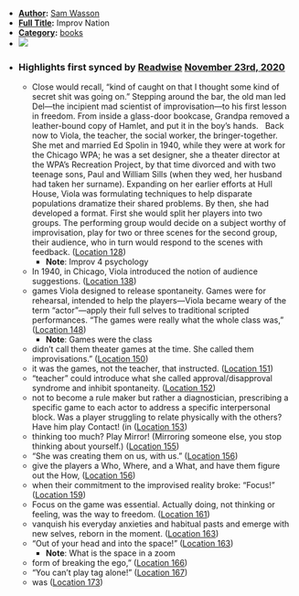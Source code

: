 - **[Author](<Author.md>):** [Sam Wasson](<Sam Wasson.md>)
- **[Full Title](<Full Title.md>):** Improv Nation
- **[Category](<Category.md>):** [books](<books.md>)
- ![](https://images-na.ssl-images-amazon.com/images/I/51T49lvb8NL._SL200_.jpg)
- ### Highlights first synced by [Readwise](<Readwise.md>) [November 23rd, 2020](<November 23rd, 2020.md>)
    - Close would recall, “kind of caught on that I thought some kind of secret shit was going on.” Stepping around the bar, the old man led Del—the incipient mad scientist of improvisation—to his first lesson in freedom. From inside a glass-door bookcase, Grandpa removed a leather-bound copy of Hamlet, and put it in the boy’s hands.   Back now to Viola, the teacher, the social worker, the bringer-together. She met and married Ed Spolin in 1940, while they were at work for the Chicago WPA; he was a set designer, she a theater director at the WPA’s Recreation Project, by that time divorced and with two teenage sons, Paul and William Sills (when they wed, her husband had taken her surname). Expanding on her earlier efforts at Hull House, Viola was formulating techniques to help disparate populations dramatize their shared problems. By then, she had developed a format. First she would split her players into two groups. The performing group would decide on a subject worthy of improvisation, play for two or three scenes for the second group, their audience, who in turn would respond to the scenes with feedback. ([Location 128](https://readwise.io/to_kindle?action=open&asin=B01MY0PYJY&location=128))
        - **Note**: Improv 4 psychology
    - In 1940, in Chicago, Viola introduced the notion of audience suggestions. ([Location 138](https://readwise.io/to_kindle?action=open&asin=B01MY0PYJY&location=138))
    - games Viola designed to release spontaneity. Games were for rehearsal, intended to help the players—Viola became weary of the term “actor”—apply their full selves to traditional scripted performances. “The games were really what the whole class was,” ([Location 148](https://readwise.io/to_kindle?action=open&asin=B01MY0PYJY&location=148))
        - **Note**: Games were the class
    - didn’t call them theater games at the time. She called them improvisations.” ([Location 150](https://readwise.io/to_kindle?action=open&asin=B01MY0PYJY&location=150))
    - it was the games, not the teacher, that instructed. ([Location 151](https://readwise.io/to_kindle?action=open&asin=B01MY0PYJY&location=151))
    - “teacher” could introduce what she called approval/disapproval syndrome and inhibit spontaneity. ([Location 152](https://readwise.io/to_kindle?action=open&asin=B01MY0PYJY&location=152))
    - not to become a rule maker but rather a diagnostician, prescribing a specific game to each actor to address a specific interpersonal block. Was a player struggling to relate physically with the others? Have him play Contact! (in ([Location 153](https://readwise.io/to_kindle?action=open&asin=B01MY0PYJY&location=153))
    - thinking too much? Play Mirror! (Mirroring someone else, you stop thinking about yourself.) ([Location 155](https://readwise.io/to_kindle?action=open&asin=B01MY0PYJY&location=155))
    - “She was creating them on us, with us.” ([Location 156](https://readwise.io/to_kindle?action=open&asin=B01MY0PYJY&location=156))
    - give the players a Who, Where, and a What, and have them figure out the How, ([Location 156](https://readwise.io/to_kindle?action=open&asin=B01MY0PYJY&location=156))
    - when their commitment to the improvised reality broke: “Focus!” ([Location 159](https://readwise.io/to_kindle?action=open&asin=B01MY0PYJY&location=159))
    - Focus on the game was essential. Actually doing, not thinking or feeling, was the way to freedom. ([Location 161](https://readwise.io/to_kindle?action=open&asin=B01MY0PYJY&location=161))
    - vanquish his everyday anxieties and habitual pasts and emerge with new selves, reborn in the moment. ([Location 163](https://readwise.io/to_kindle?action=open&asin=B01MY0PYJY&location=163))
    - “Out of your head and into the space!” ([Location 163](https://readwise.io/to_kindle?action=open&asin=B01MY0PYJY&location=163))
        - **Note**: What is the space in a zoom
    - form of breaking the ego,” ([Location 166](https://readwise.io/to_kindle?action=open&asin=B01MY0PYJY&location=166))
    - “You can’t play tag alone!” ([Location 167](https://readwise.io/to_kindle?action=open&asin=B01MY0PYJY&location=167))
    - was ([Location 173](https://readwise.io/to_kindle?action=open&asin=B01MY0PYJY&location=173))
